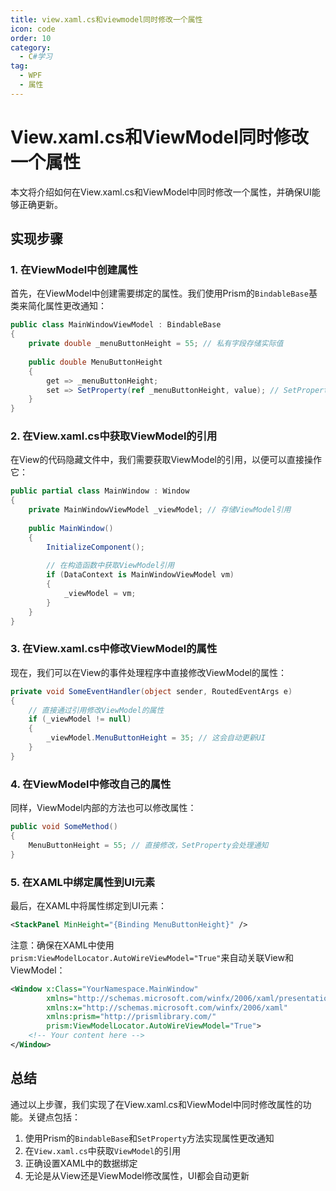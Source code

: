 ```yaml
---
title: view.xaml.cs和viewmodel同时修改一个属性
icon: code
order: 10
category:
  - C#学习
tag:
  - WPF
  - 属性
---
```


# View.xaml.cs和ViewModel同时修改一个属性

本文将介绍如何在View.xaml.cs和ViewModel中同时修改一个属性，并确保UI能够正确更新。

## 实现步骤

### 1. 在ViewModel中创建属性

首先，在ViewModel中创建需要绑定的属性。我们使用Prism的`BindableBase`基类来简化属性更改通知：

```csharp
public class MainWindowViewModel : BindableBase
{
    private double _menuButtonHeight = 55; // 私有字段存储实际值
    
    public double MenuButtonHeight
    {
        get => _menuButtonHeight;
        set => SetProperty(ref _menuButtonHeight, value); // SetProperty会自动通知UI更新
    }
}
```

### 2. 在View.xaml.cs中获取ViewModel的引用

在View的代码隐藏文件中，我们需要获取ViewModel的引用，以便可以直接操作它：

```csharp
public partial class MainWindow : Window
{
    private MainWindowViewModel _viewModel; // 存储ViewModel引用
    
    public MainWindow()
    {
        InitializeComponent();
        
        // 在构造函数中获取ViewModel引用
        if (DataContext is MainWindowViewModel vm)
        {
            _viewModel = vm;
        }
    }
}
```

### 3. 在View.xaml.cs中修改ViewModel的属性

现在，我们可以在View的事件处理程序中直接修改ViewModel的属性：

```csharp
private void SomeEventHandler(object sender, RoutedEventArgs e)
{
    // 直接通过引用修改ViewModel的属性
    if (_viewModel != null)
    {
        _viewModel.MenuButtonHeight = 35; // 这会自动更新UI
    }
}
```

### 4. 在ViewModel中修改自己的属性

同样，ViewModel内部的方法也可以修改属性：

```csharp
public void SomeMethod()
{
    MenuButtonHeight = 55; // 直接修改，SetProperty会处理通知
}
```

### 5. 在XAML中绑定属性到UI元素

最后，在XAML中将属性绑定到UI元素：

```xml
<StackPanel MinHeight="{Binding MenuButtonHeight}" />
```

注意：确保在XAML中使用`prism:ViewModelLocator.AutoWireViewModel="True"`来自动关联View和ViewModel：

```xml
<Window x:Class="YourNamespace.MainWindow"
        xmlns="http://schemas.microsoft.com/winfx/2006/xaml/presentation"
        xmlns:x="http://schemas.microsoft.com/winfx/2006/xaml"
        xmlns:prism="http://prismlibrary.com/"
        prism:ViewModelLocator.AutoWireViewModel="True">
    <!-- Your content here -->
</Window>
```

## 总结

通过以上步骤，我们实现了在View.xaml.cs和ViewModel中同时修改属性的功能。关键点包括：

1. 使用Prism的`BindableBase`和`SetProperty`方法实现属性更改通知
2. 在`View.xaml.cs`中获取`ViewModel`的引用
3. 正确设置XAML中的数据绑定
4. 无论是从View还是ViewModel修改属性，UI都会自动更新